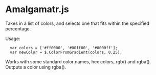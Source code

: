 Amalgamatr.js
==========

Takes in a list of colors, and selects one that fits within the specified percentage.

Usage:
```
  var colors = ['#ff0000', '#00ff00', '#0000ff'];
  var newColor = $.ColorFromGradient(colors, 0.25);
```

Works with some standard color names, hex colors, rgb() and rgba().  Outputs a color using rgba().

